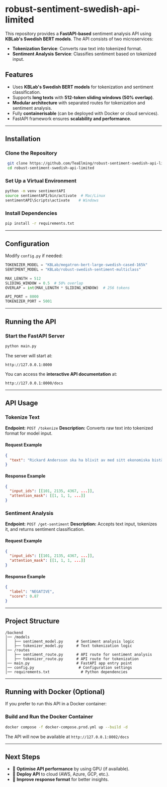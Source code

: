 # robust-sentiment-swedish-api-limited

This repository provides a **FastAPI-based** sentiment analysis API using **KBLab's Swedish BERT models**. The API consists of two microservices:
- **Tokenization Service**: Converts raw text into tokenized format.
- **Sentiment Analysis Service**: Classifies sentiment based on tokenized input.

## **Features**
* Uses **KBLab's Swedish BERT models** for tokenization and sentiment classification.
* Supports **long texts** with **512-token sliding windows (50% overlap)**.
* **Modular architecture** with separated routes for tokenization and sentiment analysis.
* Fully **containerisable** (can be deployed with Docker or cloud services).
* FastAPI framework ensures **scalability and performance**.

---

## **Installation**

### **Clone the Repository**
```sh
 git clone https://github.com/TeaElming/robust-sentiment-swedish-api-limited.git
 cd robust-sentiment-swedish-api-limited
```

### **Set Up a Virtual Environment**
```sh
python -m venv sentimentAPI
source sentimentAPI/bin/activate  # Mac/Linux
sentimentAPI\Scripts\activate    # Windows
```

### **Install Dependencies**
```sh
pip install -r requirements.txt
```

---

## **Configuration**
Modify `config.py` if needed:
```python
TOKENIZER_MODEL = "KBLab/megatron-bert-large-swedish-cased-165k"
SENTIMENT_MODEL = "KBLab/robust-swedish-sentiment-multiclass"

MAX_LENGTH = 512
SLIDING_WINDOW = 0.5  # 50% overlap
OVERLAP = int(MAX_LENGTH * SLIDING_WINDOW)  # 256 tokens

API_PORT = 8000
TOKENIZER_PORT = 5001
```

---

## **Running the API**

### **Start the FastAPI Server**
```sh
python main.py
```
The server will start at:
```
http://127.0.0.1:8000
```

You can access the **interactive API documentation** at:
```
http://127.0.0.1:8000/docs
```

---

## **API Usage**

### **Tokenize Text**
**Endpoint:** `POST /tokenize`
**Description:** Converts raw text into tokenized format for model input.

#### **Request Example**
```json
{
  "text": "Rickard Andersson ska ha blivit av med sitt ekonomiska bistånd eftersom han inte sökt jobb."
}
```

#### **Response Example**
```json
{
  "input_ids": [[101, 2135, 4367, ...]],
  "attention_mask": [[1, 1, 1, ...]]
}
```

### **Sentiment Analysis**
**Endpoint:** `POST /get-sentiment`
**Description:** Accepts text input, tokenizes it, and returns sentiment classification.

#### **Request Example**
```json
{
  "input_ids": [[101, 2135, 4367, ...]],
  "attention_mask": [[1, 1, 1, ...]]
}
```

#### **Response Example**
```json
{
  "label": "NEGATIVE",
  "score": 0.87
}
```

---

## **Project Structure**
```
/backend
│── /models
│   ├── sentiment_model.py      # Sentiment analysis logic
│   ├── tokenizer_model.py      # Text tokenization logic
│── /routes
│   ├── sentiment_route.py      # API route for sentiment analysis
│   ├── tokenizer_route.py      # API route for tokenization
│── main.py                     # FastAPI app entry point
│── config.py                    # Configuration settings
│── requirements.txt              # Python dependencies
```

---

## **Running with Docker (Optional)**

If you prefer to run this API in a Docker container:


### **Build and Run the Docker Container**
```sh
docker compose -f docker-compose.prod.yml up --build -d
```

The API will now be available at `http://127.0.0.1:8002/docs`

---

## **Next Steps**
- 🔹 **Optimise API performance** by using GPU (if available).
- 🔹 **Deploy API** to cloud (AWS, Azure, GCP, etc.).
- 🔹 **Improve response format** for better insights.

